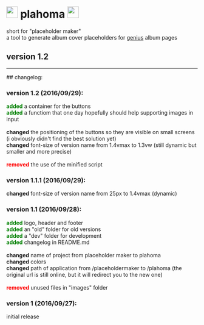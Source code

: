 # <img height="30px" src="http://www.pumpn.net/mag/plahoma/images/plahomalogo.png"/> plahoma <img height="30px" src="http://www.pumpn.net/mag/plahoma/images/plahomalogo.png"/>
short for "placeholder maker"<br>
a tool to generate album cover placeholders for [genius](http://genius.com/) album pages

## version 1.2
<hr>
## changelog:

### version 1.2 (2016/09/29):
<b style="color:green;">added</b> a container for the buttons
</br>
<b style="color:green;">added</b> a functiom that one day hopefully should help supporting images in input
</br>
</br>
<b>changed</b> the positioning of the buttons so they are visible on small screens (i obviously didn't find the best solution yet)
</br>
<b>changed</b> font-size of version name from 1.4vmax to 1.3vw (still dynamic but smaller and more precise)
</br>
</br>
<b style="color:red;">removed</b> the use of the minified script

### version 1.1.1 (2016/09/29):
<b>changed</b> font-size of version name from 25px to 1.4vmax (dynamic)

### version 1.1 (2016/09/28):
<b style="color:green;">added</b> logo, header and footer
</br>
<b style="color:green;">added</b> an "old" folder for old versions
</br>
<b style="color:green;">added</b> a "dev" folder for development
</br>
<b style="color:green;">added</b> changelog in README.md
</br>
</br>
<b>changed</b> name of project from placeholder maker to plahoma
</br>
<b>changed</b> colors
</br>
<b>changed</b> path of application from /placeholdermaker to /plahoma (the original url is still online, but it will redirect you to the new one)
</br>
</br>
<b style="color:red;">removed</b> unused files in "images" folder

### version 1 (2016/09/27):
initial release